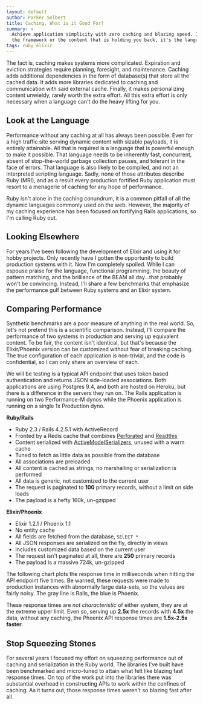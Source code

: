 ```yaml
---
layout: default
author: Parker Selbert
title: Caching, What is it Good For?
summary: >
  Achieve application simplicity with zero caching and blazing speed. It isn't
  the framework or the content that is holding you back, it's the language.
tags: ruby elixir
---
```


<script src="https://cdnjs.cloudflare.com/ajax/libs/Chart.js/1.0.2/Chart.js"></script>

The fact is, caching makes systems more complicated.
Expiration and eviction strategies require planning, foresight, and maintenance.
Caching adds additional dependencies in the form of database(s) that store all the cached data.
It adds more libraries dedicated to caching and communication with said external cache.
Finally, it makes personalizing content unwieldy, rarely worth the extra effort.
All this extra effort is only necessary when a language can't do the heavy lifting for you.

## Look at the Language

Performance without any caching at all has always been possible.
Even for a high traffic site serving dynamic content with sizable payloads, it is entirely attainable.
All that is required is a language that is powerful enough to make it possible.
That language needs to be inherently fast, concurrent, absent of stop-the-world garbage collection pauses, and tolerant in the face of errors.
That language is also likely to be compiled, and not an interpreted scripting language.
Sadly, none of those attributes describe Ruby (MRI), and as a result every production fortified Ruby application must resort to a menagerie of caching for any hope of performance.

Ruby isn't alone in the caching conundrum, it is a common pitfall of all the dynamic languages commonly used on the web.
However, the majority of my caching experience has been focused on fortifying Rails applications, so I'm calling Ruby out.

## Looking Elsewhere

For years I've been following the development of Elixir and using it for hobby projects.
Only recently have I gotten the opportunity to build production systems with it.
Now I'm completely spoiled.
While I can espouse praise for the language, functional programming, the beauty of pattern matching, and the brilliance of the BEAM all day...that probably won't be convincing.
Instead, I'll share a few benchmarks that emphasize the performance gulf between Ruby systems and an Elixir system.

## Comparing Performance

Synthetic benchmarks are a poor measure of anything in the real world.
So, let's not pretend this is a scientific comparison.
Instead, I'll compare the performance of two systems in production and serving up equivalent content.
To be fair, the content isn't identical, but that's because the Elixir/Phoenix version can be customized without fear of breaking caching.
The true configuration of each application is non-trivial, and the code is confidential, so I can only share an overview of each.

We will be testing is a typical API endpoint that uses token based authentication and returns JSON side-loaded associations.
Both applications are using Postgres 9.4, and both are hosted on Heroku, but there is a difference in the servers they run on.
The Rails application is running on two Performance-M dynos while the Phoenix application is running on a single 1x Production dyno.

**Ruby/Rails**

* Ruby 2.3 / Rails 4.2.5.1 with ActiveRecord
* Fronted by a Redis cache that combines [Perforated][perf] and [Readthis][read]
* Content serialized with [ActiveModelSerializers][ams], unused with a warm cache
* Tuned to fetch as little data as possible from the database
* All associations are preloaded
* All content is cached as strings, no marshalling or serialization is performed
* All data is generic, not customized to the current user
* The request is paginated to **100** primary records, without a limit on side loads
* The payload is a hefty 160k, un-gzipped

**Elixir/Phoenix**

* Elixir 1.2.1 / Phoenix 1.1
* No entity cache
* All fields are fetched from the database, `SELECT *`
* All JSON responses are serialized on the fly, directly in views
* Includes customized data based on the current user
* The request isn't paginated at all, there are **250** primary records
* The payload is a massive 724k, un-gzipped

The following chart plots the response time in milliseconds when hitting the API endpoint five times.
Be warned, these requests were made to production instances with abnormally large data-sets, so the values are fairly noisy.
The gray line is Rails, the blue is Phoenix.

<canvas id="perf-chart" width="800" height="400"></canvas>

<script>
  var data = {
    labels: ["First", "Second", "Third", "Fourth", "Fifth"],
    datasets: [
      {
        label: "rails",
        fillColor: "rgba(220,220,220,0.2)",
        strokeColor: "rgba(220,220,220,1)",
        pointColor: "rgba(220,220,220,1)",
        pointStrokeColor: "#fff",
        pointHighlightFill: "#fff",
        pointHighlightStroke: "rgba(220,220,220,1)",
        data: [208, 244, 338, 261, 313]
      },
      {
        label: "phoenix",
        fillColor: "rgba(151,187,205,0.2)",
        strokeColor: "rgba(151,187,205,1)",
        pointColor: "rgba(151,187,205,1)",
        pointStrokeColor: "#fff",
        pointHighlightFill: "#fff",
        pointHighlightStroke: "rgba(151,187,205,1)",
        data: [149, 160, 138, 145, 174]
      }
    ]
  };
  var ctx = document.getElementById('perf-chart').getContext('2d');
  var perfChart = new Chart(ctx).Line(data, { responsive: true });
</script>

These response times are *not characteristic* of either system, they are at the extreme upper limit.
Even so, serving up **2.5x** the records with **4.5x** the data, without any caching, the Phoenix API response times are **1.5x-2.5x faster**.

## Stop Squeezing Stones

For several years I focused my effort on squeezing performance out of caching and serialization in the Ruby world.
The libraries I've built have been benchmarked and micro-tuned to attain what felt like blazing fast response times.
On top of the work put into the libraries there was substantial overhead in constructing APIs to work within the confines of caching.
As it turns out, those response times weren't so blazing fast after all.

[perf]: https://github.com/sorentwo/perforated
[read]: https://github.com/sorentwo/readthis
[ams]: https://github.com/rails-api/active-model-serializers
